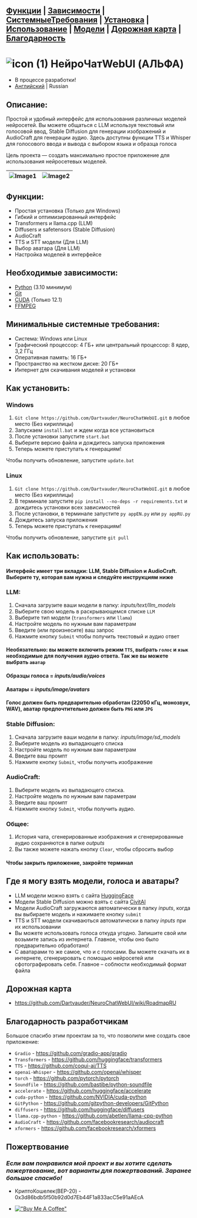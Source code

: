 ## [Функции](/#Функции) | [Зависимости](/#Необходимые-зависимости) | [СистемныеТребования](/#Минимальные-системные-требования) | [Установка](/#Как-установить) | [Использование](/#Как-использовать) | [Модели](/#Где-я-могу-взять-модели-голоса-и-аватары) | [Дорожная карта](/#Дорожная-карта) | [Благодарность](/#Благодарность-разработчикам)

# ![icon (1)](https://github.com/Dartvauder/NeuroChatWebUI/assets/140557322/e3c1d95a-828f-4a65-bea6-64c336dbe6fa)  НейроЧатWebUI (АЛЬФА)
* В процессе разработки!
* [Английский](/README.md) | Russian

## Описание:

Простой и удобный интерфейс для использования различных моделей нейросетей. Вы можете общаться с LLM используя текстовый или голосовой ввод, Stable Diffusion для генерации изображений и AudioCraft для генерации аудио. Здесь доступны функции TTS и Whisper для голосового ввода и вывода с выбором языка и образца голоса

Цель проекта — создать максимально простое приложение для использования нейросетевых моделей.

 

|![Image1](https://github.com/Dartvauder/NeuroChatWebUI/assets/140557322/654c39bd-c952-47c8-b2a0-957368fc36be) | ![Image2](https://github.com/Dartvauder/NeuroChatWebUI/assets/140557322/76fa5cd8-e2b0-4025-8d06-480d61a47e11)
|:---:|:---:|

## Функции:

* Простая установка (Только для Windows)
* Гибкий и оптимизированный интерфейс
* Transformers и llama.cpp (LLM)
* Diffusers и safetensors (Stable Diffusion)
* AudioCraft
* TTS и STT модели (Для LLM)
* Выбор аватара (Для LLM)
* Настройка моделей в интерфейсе

## Необходимые зависимости:

* [Python](https://www.python.org/downloads/) (3.10 минимум)
* [Git](https://git-scm.com/downloads)
* [CUDA](https://developer.nvidia.com/cuda-downloads) (Только 12.1)
* [FFMPEG](https://ffmpeg.org/download.html)

## Минимальные системные требования:

* Система: Windows или Linux
* Графический процессор: 4 ГБ+ или центральный процессор: 8 ядер, 3,2 ГГц
* Оперативная память: 16 ГБ+
* Пространство на жестком диске: 20 ГБ+
* Интернет для скачивания моделей и установки

## Как установить:

### Windows

1) `Git clone https://github.com/Dartvauder/NeuroChatWebUI.git` в любое место (Без кириллицы)
2) Запускаем `install.bat` и ждем когда все установиться
3) После установки запустите `start.bat`
4) Выберите версию файла и дождитесь запуска приложения
5) Теперь можете приступать к генерациям!

Чтобы получить обновление, запустите `update.bat`

### Linux

1) `Git clone https://github.com/Dartvauder/NeuroChatWebUI.git` в любое место (Без кириллицы)
2) В терминале запустите `pip install --no-deps -r requirements.txt` и дождитесь установки всех зависимостей
3) После установки, в терминале запустите `py appEN.py` или `py appRU.py`
4) Дождитесь запуска приложения
5) Теперь можете приступать к генерациям!

Чтобы получить обновление, запустите `git pull`

## Как использовать:

#### Интерфейс имеет три вкладки: LLM, Stable Diffusion и AudioCraft. Выберите ту, которая вам нужна и следуйте инструкциям ниже

### LLM:

1) Сначала загрузите ваши модели в папку: *inputs/text/llm_models*
2) Выберите свою модель в раскрывающемся списке `LLM`
3) Выберите тип модели (`transformers` или `llama`)
4) Настройте модель по нужным вам параметрам
5) Введите (или произнесите) ваш запрос
6) Нажмите кнопку `Submit` чтобы получить текстовый и аудио ответ
#### Необязательно: вы можете включить режим `TTS`, выбрать `голос` и `язык` необходимые для получения аудио ответа. Так же вы можете выбрать `аватар`
#### Образцы голоса = *inputs/audio/voices*
#### Аватары = *inputs/image/avatars*
#### Голос должен быть предварительно обработан (22050 кГц, монозвук, WAV), аватар предпочтительно должен быть `PNG` или `JPG`

### Stable Diffusion:

1) Сначала загрузите ваши модели в папку: *inputs/image/sd_models*
2) Выберите модель из выпадающего списка 
3) Настройте модель по нужным вам параметрам
4) Введите ваш промпт
5) Нажмите кнопку `Submit`, чтобы получить изображение

### AudioCraft:

1) Выберите модель из выпадающего списка.
2) Настройте модель по нужным вам параметрам
3) Введите ваш промпт
4) Нажмите кнопку `Submit`, чтобы получить аудио.

### Общее:

1) История чата, сгенерированные изображения и сгенерированные аудио сохраняются в папке *outputs*
2) Вы также можете нажать кнопку `Clear`, чтобы сбросить выбор
#### Чтобы закрыть приложение, закройте терминал

## Где я могу взять модели, голоса и аватары?

* LLM модели можно взять с сайта [HuggingFace](https://huggingface.co/models)
* Модели Stable Diffusion можно взять с сайта [CivitAI](https://civitai.com/models)
* Модели AudioCraft загружаются автоматически в папку *inputs*, когда вы выбираете модель и нажимаете кнопку `submit`
* TTS и STT модели скачиваються автоматически в папку *inputs* при их использовании
* Вы можете использовать голоса откуда угодно. Запишите свой или возьмите запись из интернета. Главное, чтобы оно было предварительно обработано!
* С аватарами то же самое, что и с голосами. Вы можете скачать их в интернете, сгенерировать с помощью нейросетей или сфотографировать себя. Главное – соблюсти необходимый формат файла

## Дорожная карта

* https://github.com/Dartvauder/NeuroChatWebUI/wiki/RoadmapRU

## Благодарность разработчикам

Большое спасибо этим проектам за то, что позволили мне создать свое приложение:

* `Gradio` - https://github.com/gradio-app/gradio
* `Transformers` - https://github.com/huggingface/transformers
* `TTS` - https://github.com/coqui-ai/TTS
* `openai-Whisper` - https://github.com/openai/whisper
* `torch` - https://github.com/pytorch/pytorch
* `Soundfile` - https://github.com/bastibe/python-soundfile
* `accelerate` - https://github.com/huggingface/accelerate
* `cuda-python` - https://github.com/NVIDIA/cuda-python
* `GitPython` - https://github.com/gitpython-developers/GitPython
* `diffusers` - https://github.com/huggingface/diffusers
* `llama.cpp-python` - https://github.com/abetlen/llama-cpp-python
* `AudioCraft` - https://github.com/facebookresearch/audiocraft
* `xformers` - https://github.com/facebookresearch/xformers

## Пожертвование

### *Если вам понравился мой проект и вы хотите сделать пожертвование, вот варианты для пожертвований. Заранее большое спасибо!*

* КриптоКошелек(BEP-20) - 0x3d86bdb5f50b92d0d7Eb44F1a833acC5e91aAEcA

* [!["Buy Me A Coffee"](https://www.buymeacoffee.com/assets/img/custom_images/orange_img.png)](https://www.buymeacoffee.com/Dartvauder)
